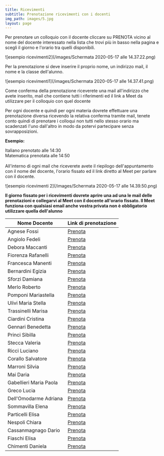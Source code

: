 ```yaml
---
title: Ricevimenti
subtitle: Prenotazione ricevimenti con i docenti
img_path: images/5.jpg
layout: page
---
```


Per prenotare un colloquio con il docente cliccare su PRENOTA vicino al nome del docente interessato nella lista che trovi più in basso nella pagina e scegli il giorno e l'orario tra quelli disponibili.<br>

![esempio ricevimenti2](/images/Schermata 2020-05-17 alle 14.37.22.png)

Per la prenotazione si deve inserire il proprio nome, un indirizzo mail, il nome e la classe dell'alunno. <br>

![esempio ricevimenti1](/images/Schermata 2020-05-17 alle 14.37.41.png)


Come conferma della prenotazione riceverete una mail all'indirizzo che avete inserito, mail che contiene tutti i riferimenti ed il link a Meet da utilizzare per il colloquio con quel docente<br>

Per ogni docente e quindi per ogni materia dovrete effettuare una prenotazione diversa ricevendo la relativa conferma tramite mail, tenete conto quindi di prenotare i colloqui non tutti nello stesso orario ma scadenzati l'uno dall'altro in modo da potervi partecipare senza sovrapposizioni.<br>

**Esempio:**<br>

Italiano prenotato alle 14:30<br>
Matematica prenotata alle 14:50<br>
<br>
All'interno di ogni mail che riceverete avete il riepilogo dell'appuntamento con il nome del docente, l'orario fissato ed il link diretto al Meet per parlare con il docente.<br>

![esempio ricevimenti 2](/images/Schermata 2020-05-17 alle 14.39.50.png)


**Il giorno fissato per i ricevimenti dovrete aprire una ad una le mail delle prenotazioni e collegarvi al Meet con il docente all'orario fissato. Il Meet funziona con qualsiasi email anche vostra privata non è obbligatorio utilizzare quella dell'alunno**
<br>


| Nome Docente       	| Link di prenotazione                    	|
|--------------------	|-----------------------------------------	|
| Agnese Fossi       	| [Prenota](https://calendly.com/fossi-agnese)     	|
| Angiolo Fedeli     	| [Prenota](https://calendly.com/fedeli-angiolo) 	|
| Debora Maccanti    	| [Prenota](https://calendly.com/maccanti-debora) 	|
| Fiorenza Rafanelli 	| [Prenota](https://calendly.com/rafanelli-fiorenza)|
| Francesca Manenti  	| [Prenota](https://calendly.com/manenti-francesca) |
| Bernardini Egizia     | [Prenota](https://calendly.com/bernardini-egizia) |
| Sforzi Damiana        | [Prenota](https://calendly.com/sforzi-damiana)    |
| Merlo Roberto         | [Prenota](https://calendly.com/merlo-roberto )    |
| Pomponi Mariastella   | [Prenota](https://calendly.com/pomponi-mariastella )    |
| Ulivi Maria Stella   | [Prenota](https://calendly.com/ulivi-mariastella )    |
| Trassinelli Marisa  | [Prenota](https://calendly.com/trassinelli-marisa )    |
| Ciardini Cristina   | [Prenota](https://calendly.com/ciardini-cristina)    |
| Gennari Benedetta   | [Prenota](https://calendly.com/gennari-benedetta )    |
| Princi Sibilla   | [Prenota](https://calendly.com/princi-sibilla )    |
| Stecca Valeria   | [Prenota](https://calendly.com/stecca-valeria )    |
| Ricci Luciano  | [Prenota](https://calendly.com/ricci-luciano)    |
| Corallo Salvatore | [Prenota](https://calendly.com/corallo-salvatore)    |
| Marroni Silvia | [Prenota](https://calendly.com/marroni-silvia)    |
| Mai Daria| [Prenota](https://calendly.com/mai-daria)    |
| Gabellieri Maria Paola| [Prenota](https://calendly.com/gabellieri-mariapaola)    |
| Greco Lucia| [Prenota](https://calendly.com/greco-lucia)    |
| Dell'Omodarme Adriana| [Prenota](https://calendly.com/dellomodarme-adriana)    |
| Sommavilla Elena| [Prenota](https://calendly.com/sommavilla-elena)    |
| Particelli Elisa| [Prenota](https://calendly.com/particelli-elisa)    |
| Nespoli Chiara| [Prenota](https://calendly.com/nespoli-chiara)    |
| Cassanmagnago Dario| [Prenota](https://calendly.com/cassanmagnago-dario)    |
| Fiaschi Elisa| [Prenota](https://calendly.com/fiaschi-elisa)    |
| Chimenti Daniela| [Prenota](https://calendly.com/chimenti-daniela)    |



















<br>


